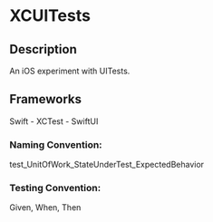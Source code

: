# XCUITests

## Description
An iOS experiment with UITests.

## Frameworks
Swift - XCTest - SwiftUI

### Naming Convention:
test_UnitOfWork_StateUnderTest_ExpectedBehavior

### Testing Convention:
Given, When, Then

 
